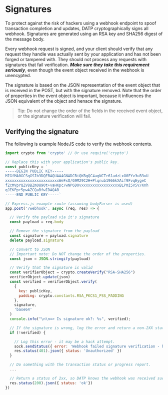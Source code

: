 # Signatures
To protect against the risk of hackers using a webhook endpoint to
spoof transaction completion and updates, DATP cryptographically signs all
webhook. Signatures are generated using an RSA key and SHA256 digest of the message body.

Every webhook request is signed, and your client should verify that any request they
handle was actually sent by your application and has not been forged or tampered with.
They should not process any requests with signatures that fail verification. ***Make sure they
take this requirement seriously***, even though the event object received in the webhook
is unencypted.

The signature is based on the JSON representation of the event object that is received in the
POST, but with the signature removed. Note that the order of properties in the event object
is important, because it influences the JSON equivalent of the object and henace the signature.

> Tip: Do not change the order of the fields in the received event object, or the signature verification will fail.


## Verifying the signature
The following is example NodeJS code to verify the webhook contents.


```js
import crypto from 'crypto' // Or use require('crypto')

// Replace this with your application's public key.
const publicKey = `
-----BEGIN PUBLIC KEY-----
MIGfMA0GCSqGSIb3DQEBAQUAA4GNADCBiQKBgQC4agNCTr61adzLxO0FYv3uB3uU
xxxxxxxxxxxxxxxxxxxxxxxxWeFxQ/G9M29C2H+Plqnub1966kXAif9FvqEygeC
fZcMVprQZV8BZm0890t+vaHKpc/wNP6D0vxxxxxxxxxxxxxxxxxBLPmi5V5V/Knh
qJEKPp+5pwAZCQaBfwIDAQAB
-----END PUBLIC KEY-----`

// Express.js example route (assuming bodyParser is used)
app.post('/webhook', async (req, res) => {

  // Verify the payload via it's signature
  const payload = req.body

  // Remove the signature from the payload
  const signature = payload.signature
  delete payload.signature

  // Convert to JSON
  // Important note: Do NOT change the order of the properties.
  const json = JSON.stringify(payload)

  // Verify that the signature is valid
  const verifierObject = crypto.createVerify("RSA-SHA256")
  verifierObject.update(json)
  const verified = verifierObject.verify(
    {
      key: publicKey,
      padding: crypto.constants.RSA_PKCS1_PSS_PADDING
    },
    signature,
    'base64'
  )
  console.info("\n\n=> Is signature ok?: %s", verified);

  // If the signature is wrong, log the error and return a non-2XX status
  if (!verified) {

    // Log this error - it may be a hack attempt.
    sock.sendStatus({ error: 'Webhook failed signature verification - hack attempt?'})
    res.status(401).json({ status: 'Unauthorized' })
  }

  // Do something with the transaction status or progress report.
  ...

  // Return a status of 2xx, so DATP knows the webhook was received successfully.
  res.status(200).json({ status: 'ok'})
})
```
